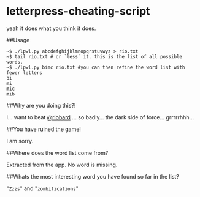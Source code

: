 letterpress-cheating-script
===========================

yeah it does what you think it does.

##Usage

    ~$ ./lpwl.py abcdefghijklmnopqrstuvwyz > rio.txt
    ~$ tail rio.txt # or `less` it. this is the list of all possible words.
    ~$ ./lpwl.py bimc rio.txt #you can then refine the word list with fewer letters
    bi
    mi
    mic
    mib

##Why are you doing this?!

I… want to beat [@riobard](https://github.com/riobard) … so badly… the dark side of force… grrrrrhhh…

##You have ruined the game!

I am sorry.

##Where does the word list come from?

Extracted from the app. No word is missing.

##Whats the most interesting word you have found so far in the list?

"`Zzzs`" and "`zombifications`"